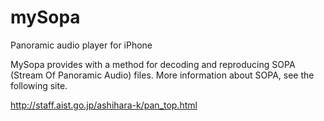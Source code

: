 mySopa
======

Panoramic audio player for iPhone

MySopa provides with a method for decoding and reproducing SOPA (Stream Of Panoramic Audio) files. More information about SOPA, see the following site.

http://staff.aist.go.jp/ashihara-k/pan_top.html
